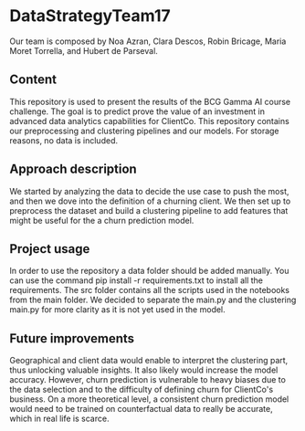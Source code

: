 # DataStrategyTeam17

Our team is composed by Noa Azran, Clara Descos, Robin Bricage, Maria Moret Torrella, and Hubert de Parseval.

## Content

This repository is used to present the results of the BCG Gamma AI course challenge. 
The goal is to predict prove the value of an investment in advanced data analytics capabilities for ClientCo.
This repository contains our preprocessing and clustering pipelines and our models. For storage reasons, no data 
is included.

## Approach description

We started by analyzing the data to decide the use case to push the most, and then we dove into the definition
of a churning client. We then set up to preprocess the dataset and build a clustering pipeline to add features 
that might be useful for the a churn prediction model.

## Project usage

In order to use the repository a data folder should be added manually. You can use the command 
pip install -r requirements.txt to install all the requirements. The src folder contains all the scripts 
used in the notebooks from the main folder. We decided to separate the main.py and 
the clustering main.py for more clarity as it is not yet used in the model.

## Future improvements

Geographical and client data would enable to interpret the clustering part, thus unlocking valuable insights. It 
also likely would increase the model accuracy. However, churn prediction is vulnerable to heavy biases due to 
the data selection and to the difficulty of defining churn for ClientCo's business. On a more theoretical level, 
a consistent churn prediction model would need to be trained on counterfactual data to really be accurate, which 
in real life is scarce.

